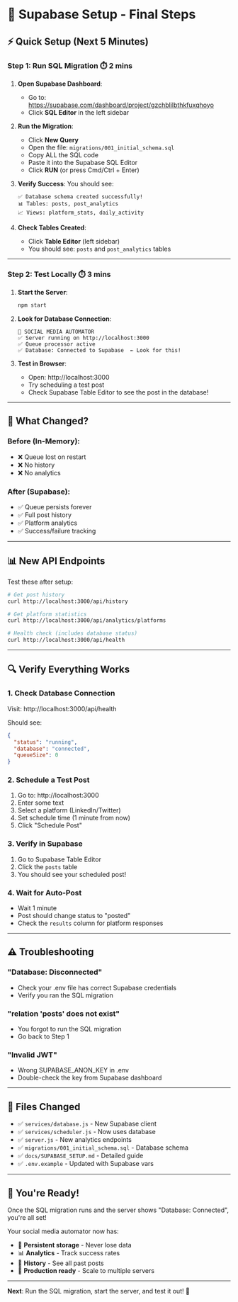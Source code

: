 # 🚀 Supabase Setup - Final Steps

## ⚡ Quick Setup (Next 5 Minutes)

### Step 1: Run SQL Migration ⏱️ 2 mins

1. **Open Supabase Dashboard**:
   - Go to: https://supabase.com/dashboard/project/gzchblilbthkfuxqhoyo
   - Click **SQL Editor** in the left sidebar

2. **Run the Migration**:
   - Click **New Query**
   - Open the file: `migrations/001_initial_schema.sql`
   - Copy ALL the SQL code
   - Paste it into the Supabase SQL Editor
   - Click **RUN** (or press Cmd/Ctrl + Enter)

3. **Verify Success**:
   You should see:
   ```
   ✅ Database schema created successfully!
   📊 Tables: posts, post_analytics
   📈 Views: platform_stats, daily_activity
   ```

4. **Check Tables Created**:
   - Click **Table Editor** (left sidebar)
   - You should see: `posts` and `post_analytics` tables

---

### Step 2: Test Locally ⏱️ 3 mins

1. **Start the Server**:
   ```bash
   npm start
   ```

2. **Look for Database Connection**:
   ```
   🚀 SOCIAL MEDIA AUTOMATOR
   ✅ Server running on http://localhost:3000
   ✅ Queue processor active
   ✅ Database: Connected to Supabase  ← Look for this!
   ```

3. **Test in Browser**:
   - Open: http://localhost:3000
   - Try scheduling a test post
   - Check Supabase Table Editor to see the post in the database!

---

## 🎯 What Changed?

### Before (In-Memory):
- ❌ Queue lost on restart
- ❌ No history
- ❌ No analytics

### After (Supabase):
- ✅ Queue persists forever
- ✅ Full post history
- ✅ Platform analytics
- ✅ Success/failure tracking

---

## 📊 New API Endpoints

Test these after setup:

```bash
# Get post history
curl http://localhost:3000/api/history

# Get platform statistics
curl http://localhost:3000/api/analytics/platforms

# Health check (includes database status)
curl http://localhost:3000/api/health
```

---

## 🔍 Verify Everything Works

### 1. Check Database Connection
Visit: http://localhost:3000/api/health

Should see:
```json
{
  "status": "running",
  "database": "connected",
  "queueSize": 0
}
```

### 2. Schedule a Test Post
1. Go to: http://localhost:3000
2. Enter some text
3. Select a platform (LinkedIn/Twitter)
4. Set schedule time (1 minute from now)
5. Click "Schedule Post"

### 3. Verify in Supabase
1. Go to Supabase Table Editor
2. Click the `posts` table
3. You should see your scheduled post!

### 4. Wait for Auto-Post
- Wait 1 minute
- Post should change status to "posted"
- Check the `results` column for platform responses

---

## ⚠️ Troubleshooting

### "Database: Disconnected"
- Check your .env file has correct Supabase credentials
- Verify you ran the SQL migration

### "relation 'posts' does not exist"
- You forgot to run the SQL migration
- Go back to Step 1

### "Invalid JWT"
- Wrong SUPABASE_ANON_KEY in .env
- Double-check the key from Supabase dashboard

---

## 📁 Files Changed

- ✅ `services/database.js` - New Supabase client
- ✅ `services/scheduler.js` - Now uses database
- ✅ `server.js` - New analytics endpoints
- ✅ `migrations/001_initial_schema.sql` - Database schema
- ✅ `docs/SUPABASE_SETUP.md` - Detailed guide
- ✅ `.env.example` - Updated with Supabase vars

---

## 🎉 You're Ready!

Once the SQL migration runs and the server shows "Database: Connected", you're all set!

Your social media automator now has:
- 💾 **Persistent storage** - Never lose data
- 📊 **Analytics** - Track success rates
- 📜 **History** - See all past posts
- 🚀 **Production ready** - Scale to multiple servers

---

**Next**: Run the SQL migration, start the server, and test it out! 🚀

